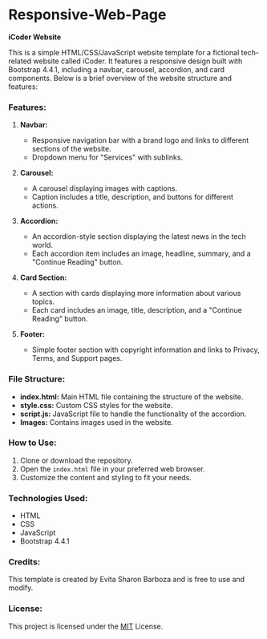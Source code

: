 # Responsive-Web-Page
**iCoder Website**

This is a simple HTML/CSS/JavaScript website template for a fictional tech-related website called iCoder. It features a responsive design built with Bootstrap 4.4.1, including a navbar, carousel, accordion, and card components. Below is a brief overview of the website structure and features:

### Features:

1. **Navbar:** 
   - Responsive navigation bar with a brand logo and links to different sections of the website.
   - Dropdown menu for "Services" with sublinks.

2. **Carousel:**
   - A carousel displaying images with captions.
   - Caption includes a title, description, and buttons for different actions.

3. **Accordion:**
   - An accordion-style section displaying the latest news in the tech world.
   - Each accordion item includes an image, headline, summary, and a "Continue Reading" button.

4. **Card Section:**
   - A section with cards displaying more information about various topics.
   - Each card includes an image, title, description, and a "Continue Reading" button.

5. **Footer:**
   - Simple footer section with copyright information and links to Privacy, Terms, and Support pages.

### File Structure:

- **index.html:** Main HTML file containing the structure of the website.
- **style.css:** Custom CSS styles for the website.
- **script.js:** JavaScript file to handle the functionality of the accordion.
- **Images:** Contains images used in the website.

### How to Use:

1. Clone or download the repository.
2. Open the `index.html` file in your preferred web browser.
3. Customize the content and styling to fit your needs.

### Technologies Used:

- HTML
- CSS
- JavaScript
- Bootstrap 4.4.1

### Credits:

This template is created by Evita Sharon Barboza and is free to use and modify.

### License:

This project is licensed under the [MIT](https://opensource.org/licenses/MIT) License.
